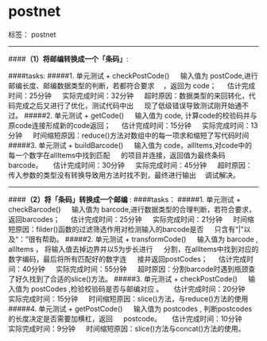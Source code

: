# postnet

标签： postnet

---

####__（1）将邮编转换成一个「条码」__:

####tasks:
#####1. 单元测试 + checkPostCode()
 &emsp; 输入值为 postCode,进行邮编长度、邮编数据类型的判断，若都符合要求
 &emsp;，返回为 code；
 &emsp; 估计完成时间：25分钟
 &emsp; 实际完成时间：32分钟
 &emsp; 超时原因：数据类型的来回转化，代码完成之后又进行了优化，测试代码中出
 &emsp; 现了低级错误导致测试刚开始通不过。
#####2. 单元测试 + getCode()
 &emsp; 输入值为 code, 计算code的校验码并与原code连接形成新的code返回；
 &emsp; 估计完成时间：15分钟
 &emsp; 实际完成时间：13分钟
 &emsp; 时间缩短原因：reduce()方法对数组中的每一项求和缩短了写代码时间
#####3. 单元测试 + buildBarcode()
 &emsp; 输入值为 code，allItems,对code中的每一个数字在allItems中找到匹配
 &emsp; 的项目并连接，返回值为最终条码barcode。
 &emsp; 估计完成时间：30分钟
 &emsp; 实际完成时间：45分钟
 &emsp; 超时原因：传入参数的类型没有转换导致用方法时找不到，最终进行输出
 &emsp;调试解决。


----------


####__（2）将「条码」转换成一个邮编__ : 
####tasks：
#####1. 单元测试 + checkBarcode()
 &emsp; 输入值为 barcode,进行数据类型的合理判断，若符合要求，返回barcodes；
 &emsp; 估计完成时间：25分钟
 &emsp; 实际完成时间：21分钟
 &emsp; 时间缩短原因：filder()函数的过滤筛选作用对检测输入的barcode是否
 &emsp; 只含有“|”以及“：”很有帮助。
#####2. 单元测试 + transformCode()
 &emsp; 输入值为 barcode , allItems ， 将输入值去掉边界并以5为步长进行
 &emsp; 分割，在allItems中找到对应的数字编码，最后将所有匹配好的数字连
 &emsp; 接并返回postCodes；
 &emsp; 估计完成时间：40分钟
 &emsp; 实际完成时间：55分钟
 &emsp; 超时原因：分割barcode时遇到瓶颈查了好久找到了合适的slice()方法。
#####3. 单元测试 + checkPostCode()
 &emsp; 输入值为 postCodes ,检验校验码是否与邮编对应 。
 &emsp; 估计完成时间：20分钟
 &emsp; 实际完成时间：15分钟
 &emsp; 时间缩短原因：slice()方法，与reduce()方法的使用
#####4. 单元测试 + getPostCode()
 &emsp; 输入值为 postcodes , 判断postcodes的长度决定是否需要加横杠，返回
 &emsp; postcode。
 &emsp; 估计完成时间：10分钟
 &emsp; 实际完成时间：9分钟
 &emsp; 时间缩短原因：slice()方法与concat()方法的使用。
